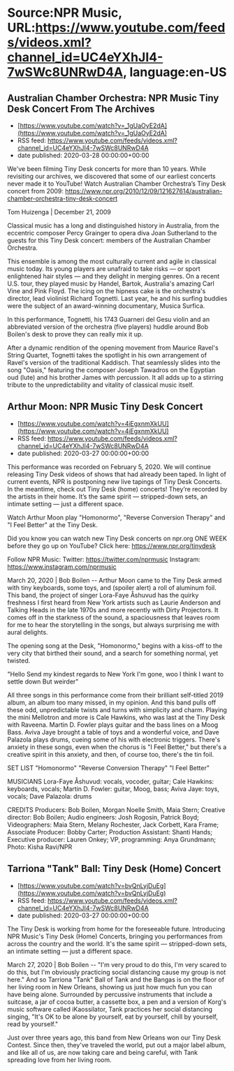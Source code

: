 # Source:NPR Music, URL:https://www.youtube.com/feeds/videos.xml?channel_id=UC4eYXhJI4-7wSWc8UNRwD4A, language:en-US

## Australian Chamber Orchestra: NPR Music Tiny Desk Concert From The Archives
 - [https://www.youtube.com/watch?v=_1gUaOyE2dA](https://www.youtube.com/watch?v=_1gUaOyE2dA)
 - RSS feed: https://www.youtube.com/feeds/videos.xml?channel_id=UC4eYXhJI4-7wSWc8UNRwD4A
 - date published: 2020-03-28 00:00:00+00:00

We've been filming Tiny Desk concerts for more than 10 years. While revisiting our archives, we discovered that some of our earliest concerts never made it to YouTube! 
Watch Australian Chamber Orchestra’s Tiny Desk concert from 2009: https://www.npr.org/2010/12/09/121627614/australian-chamber-orchestra-tiny-desk-concert

Tom Huizenga | December 21, 2009

Classical music has a long and distinguished history in Australia, from the eccentric composer Percy Grainger to opera diva Joan Sutherland to the guests for this Tiny Desk concert: members of the Australian Chamber Orchestra.

This ensemble is among the most culturally current and agile in classical music today. Its young players are unafraid to take risks — or sport enlightened hair styles — and they delight in merging genres. On a recent U.S. tour, they played music by Handel, Bartok, Australia's amazing Carl Vine and Pink Floyd. The icing on the hipness cake is the orchestra's director, lead violinist Richard Tognetti. Last year, he and his surfing buddies were the subject of an award-winning documentary, Musica Surfica.

In this performance, Tognetti, his 1743 Guarneri del Gesu violin and an abbreviated version of the orchestra (five players) huddle around Bob Boilen's desk to prove they can really mix it up.

After a dynamic rendition of the opening movement from Maurice Ravel's String Quartet, Tognetti takes the spotlight in his own arrangement of Ravel's version of the traditional Kaddisch. That seamlessly slides into the song "Oasis," featuring the composer Joseph Tawadros on the Egyptian oud (lute) and his brother James with percussion. It all adds up to a stirring tribute to the unpredictability and vitality of classical music itself.

## Arthur Moon: NPR Music Tiny Desk Concert
 - [https://www.youtube.com/watch?v=4iEgxnmXkUU](https://www.youtube.com/watch?v=4iEgxnmXkUU)
 - RSS feed: https://www.youtube.com/feeds/videos.xml?channel_id=UC4eYXhJI4-7wSWc8UNRwD4A
 - date published: 2020-03-27 00:00:00+00:00

This performance was recorded on February 5, 2020. We will continue releasing Tiny Desk videos of shows that had already been taped. In light of current events, NPR is postponing new live tapings of Tiny Desk Concerts. In the meantime, check out Tiny Desk (home) concerts! They’re recorded by the artists in their home. It’s the same spirit — stripped-down sets, an intimate setting — just a different space.

Watch Arthur Moon play "Homonormo", "Reverse Conversion Therapy" and "I Feel Better" at the Tiny Desk.

Did you know you can watch new Tiny Desk concerts on npr.org ONE WEEK before they go up on YouTube? Click here: https://www.npr.org/tinydesk

Follow NPR Music:
Twitter: https://twitter.com/nprmusic
Instagram: https://www.instagram.com/nprmusic

March 20, 2020 | Bob Boilen -- Arthur Moon came to the Tiny Desk armed with tiny keyboards, some toys, and (spoiler alert) a roll of aluminum foil. This band, the project of singer Lora-Faye Åshuvud has the quirky freshness I first heard from New York artists such as Laurie Anderson and Talking Heads in the late 1970s and more recently with Dirty Projectors. It comes off in the starkness of the sound, a spaciousness that leaves room for me to hear the storytelling in the songs, but always surprising me with aural delights.

The opening song at the Desk, "Homonormo," begins with a kiss-off to the very city that birthed their sound, and a search for something normal, yet twisted.

"Hello
Send my kindest regards to New York
I'm gone, woo
I think I want to settle down
But weirder"

All three songs in this performance come from their brilliant self-titled 2019 album, an album too many missed, in my opinion. And this band pulls off these odd, unpredictable twists and turns with simplicity and charm. Playing the mini Mellotron and more is Cale Hawkins, who was last at the Tiny Desk with Raveena. Martin D. Fowler plays guitar and the bass lines on a Moog Bass. Aviva Jaye brought a table of toys and a wonderful voice, and Dave Palazola plays drums, cueing some of his with electronic triggers. There's anxiety in these songs, even when the chorus is "I Feel Better," but there's a creative spirit in this anxiety, and then, of course too, there's the tin foil.

SET LIST
"Homonormo"
"Reverse Conversion Therapy"
"I Feel Better"

MUSICIANS
Lora-Faye Åshuvud: vocals, vocoder, guitar; Cale Hawkins: keyboards, vocals; Martin D. Fowler: guitar, Moog, bass; Aviva Jaye: toys, vocals; Dave Palazola: drums

CREDITS
Producers: Bob Boilen, Morgan Noelle Smith, Maia Stern; Creative director: Bob Boilen; Audio engineers: Josh Rogosin, Patrick Boyd; Videographers: Maia Stern, Melany Rochester, Jack Corbett, Kara Frame; Associate Producer: Bobby Carter; Production Assistant: Shanti Hands; Executive producer: Lauren Onkey; VP, programming: Anya Grundmann; Photo: Kisha Ravi/NPR

## Tarriona "Tank" Ball: Tiny Desk (Home) Concert
 - [https://www.youtube.com/watch?v=bvQnLyjDuEg](https://www.youtube.com/watch?v=bvQnLyjDuEg)
 - RSS feed: https://www.youtube.com/feeds/videos.xml?channel_id=UC4eYXhJI4-7wSWc8UNRwD4A
 - date published: 2020-03-27 00:00:00+00:00

The Tiny Desk is working from home for the foreseeable future. Introducing NPR Music's Tiny Desk (Home) Concerts, bringing you performances from across the country and the world. It's the same spirit — stripped-down sets, an intimate setting — just a different space.

March 27, 2020 | Bob Boilen -- "I'm very proud to do this, I'm very scared to do this, but I'm obviously practicing social distancing cause my group is not here." And so Tarriona "Tank" Ball of Tank and the Bangas is on the floor of her living room in New Orleans, showing us just how much fun you can have being alone. Surrounded by percussive instruments that include a suitcase, a jar of cocoa butter, a cassette box, a pen and a version of Korg's music software called iKaossilator, Tank practices her social distancing singing, "It's OK to be alone by yourself, eat by yourself, chill by yourself, read by yourself."

Just over three years ago, this band from New Orleans won our Tiny Desk Contest. Since then, they've traveled the world, put out a major label album, and like all of us, are now taking care and being careful, with Tank spreading love from her living room.

